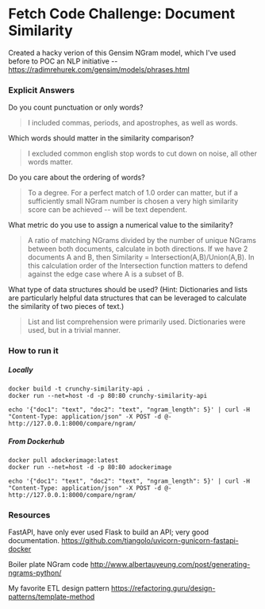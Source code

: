 # Fetch Code Challenge: Document Similarity

Created a hacky verion of this Gensim NGram model, which I've used before to POC an NLP initiative -- https://radimrehurek.com/gensim/models/phrases.html

### Explicit Answers
Do you count punctuation or only words?
> I included commas, periods, and apostrophes, as well as words.

Which words should matter in the similarity comparison?
> I excluded common english stop words to cut down on noise, all other words matter.

Do you care about the ordering of words?
> To a degree. For a perfect match of 1.0 order can matter, but if a sufficiently small NGram number is chosen a very high similarity score can be achieved -- will be text dependent.

What metric do you use to assign a numerical value to the similarity?
> A ratio of matching NGrams divided by the number of unique NGrams between both documents, calculate in both directions. If we have 2 documents A and B, then Similarity = Intersection(A,B)/Union(A,B). In this calculation order of the Intersection function matters to defend against the edge case where A is a subset of B.

What type of data structures should be used?  (Hint: Dictionaries and lists are particularly helpful data structures that can be leveraged to calculate the similarity of two pieces of text.)
> List and list comprehension were primarily used. Dictionaries were used, but in a trivial manner.

### How to run it

##### Locally
```
docker build -t crunchy-similarity-api .
docker run --net=host -d -p 80:80 crunchy-similarity-api

echo '{"doc1": "text", "doc2": "text", "ngram_length": 5}' | curl -H "Content-Type: application/json" -X POST -d @- http://127.0.0.1:8000/compare/ngram/
```

##### From Dockerhub
```
docker pull adockerimage:latest
docker run --net=host -d -p 80:80 adockerimage

echo '{"doc1": "text", "doc2": "text", "ngram_length": 5}' | curl -H "Content-Type: application/json" -X POST -d @- http://127.0.0.1:8000/compare/ngram/
```


### Resources
FastAPI, have only ever used Flask to build an API; very good documentation.
https://github.com/tiangolo/uvicorn-gunicorn-fastapi-docker

Boiler plate NGram code
http://www.albertauyeung.com/post/generating-ngrams-python/

My favorite ETL design pattern
https://refactoring.guru/design-patterns/template-method